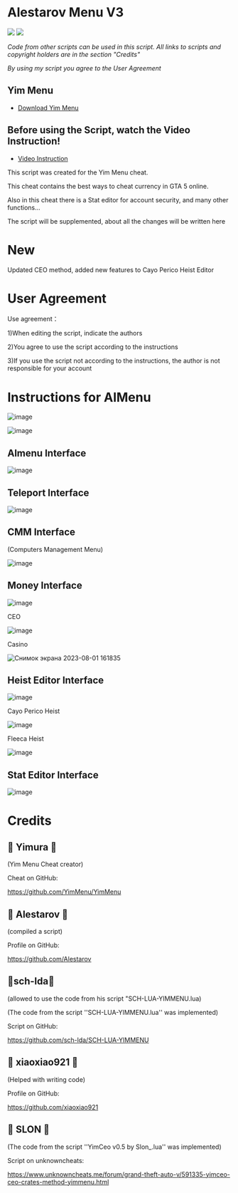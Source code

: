 # Alestarov Menu V3
![](https://img.shields.io/badge/dynamic/json?color=ffab00&label=Online%20Version&query=%24.game.online&url=https%3A%2F%2Fraw.githubusercontent.com%2FYimMenu%2FYimMenu%2Fmaster%2Fmetadata.json&style=flat-square&labelColor=000000) ![](https://img.shields.io/badge/dynamic/json?color=ffab00&label=Game%20Build&query=%24.game.build&url=https%3A%2F%2Fraw.githubusercontent.com%2FYimMenu%2FYimMenu%2Fmaster%2Fmetadata.json&style=flat-square&labelColor=000000)

 *Code from other scripts can be used in this script. All links to scripts and copyright holders are in the section "Credits"*

 *By using my script you agree to the User Agreement*

## Yim Menu

* [Download Yim Menu](https://github.com/YimMenu/YimMenu)

## Before using the Script, watch the Video Instruction!
* [Video Instruction](https://youtu.be/rSr5O3diAwk)

This script was created for the Yim Menu cheat.

This cheat contains the best ways to cheat currency in GTA 5 online.

Also in this cheat there is a Stat editor for account security, and many other functions...

The script will be supplemented, about all the changes will be written here

# New
Updated CEO method, added new features to Cayo Perico Heist Editor






# User Agreement

Use agreement：

1)When editing the script, indicate the authors

2)You agree to use the script according to the instructions

3)If you use the script not according to the instructions, the author is not responsible for your account

# Instructions for AlMenu
![image](https://github.com/Alestarov/YimMenu-lua-script-Alestarov_Menu/assets/108485130/3fe3db2c-592b-4fbb-9209-e9d141ee134f)


![image](https://github.com/Alestarov/Almenu/assets/108485130/3cc25428-a7fe-4abf-aba4-31f8b99aa067)



## Almenu Interface

![image](https://github.com/Alestarov/Almenu/assets/108485130/31e2df49-f300-4a9a-ac3f-98a3e7f14d24)


## Teleport Interface

![image](https://github.com/Alestarov/YimMenu-lua-script-Alestarov_Menu/assets/108485130/114df4b5-3b18-4d79-900a-8fbe1e93fcca)


## CMM Interface

(Computers Management Menu)

![image](https://github.com/Alestarov/Almenu/assets/108485130/5854e37c-9488-4ddb-b616-ec01797a2a56)


## Money Interface

![image](https://github.com/Alestarov/YimMenu-lua-script-Alestarov_Menu/assets/108485130/1a1b47ea-1b65-4212-9b26-a1725a777f56)

 CEO
 
![image](https://github.com/Alestarov/Almenu/assets/108485130/b2cbbcf1-ef20-485d-9e61-1c617b9117bc)



 Casino
 
![Снимок экрана 2023-08-01 161835](https://github.com/YimMenu-Lua/Alestarov-Menu/assets/108485130/c5ab6734-ba05-4349-adc4-37deb316c39d)




## Heist Editor Interface

![image](https://github.com/YimMenu-Lua/Alestarov-Menu/assets/108485130/4582fd79-ba48-454f-a7c1-c637d1ff3c7b)


Cayo Perico Heist

![image](https://github.com/Alestarov/Almenu/assets/108485130/80abd0e6-6fc5-4ec5-a945-4488069e5fdd)


Fleeca Heist

![image](https://github.com/Alestarov/YimMenu-lua-script-Alestarov_Menu/assets/108485130/8ee878c3-267a-42ff-b96b-49cf032b7cb9)

## Stat Editor Interface

![image](https://github.com/Alestarov/YimMenu-lua-script-Alestarov_Menu/assets/108485130/79db794f-6938-4c8c-a0ed-98cb3bcda413)






# Credits

## 👑 Yimura 👑
(Yim Menu Cheat creator)

Cheat on GitHub:

https://github.com/YimMenu/YimMenu
## 👑 Alestarov 👑
(compiled a script)

Profile on GitHub:

https://github.com/Alestarov
## 👑sch-lda👑
(allowed to use the code from his script "SCH-LUA-YIMMENU.lua)

(The code from the script ''SCH-LUA-YIMMENU.lua'' was implemented)

Script on GitHub:

https://github.com/sch-lda/SCH-LUA-YIMMENU
## 👑 xiaoxiao921 👑
(Helped with writing code)

Profile on GitHub:

https://github.com/xiaoxiao921
## 👑 SLON 👑
(The code from the script ''YimCeo v0.5 by Slon_.lua'' was implemented)

Script on unknowncheats:

https://www.unknowncheats.me/forum/grand-theft-auto-v/591335-yimceo-ceo-crates-method-yimmenu.html



